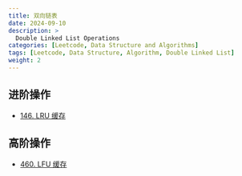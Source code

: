 ```yaml
---
title: 双向链表
date: 2024-09-10
description: >
  Double Linked List Operations
categories: [Leetcode, Data Structure and Algorithms]
tags: [Leetcode, Data Structure, Algorithm, Double Linked List]
weight: 2
---
```


## 进阶操作
- [146. LRU 缓存](https://leetcode.cn/problems/lru-cache/)

## 高阶操作
- [460. LFU 缓存](https://leetcode.cn/problems/lfu-cache/)